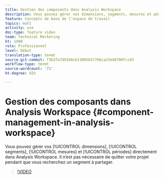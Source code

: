 ```yaml
---
title: Gestion des composants dans Analysis Workspace
description: Vous pouvez gérer vos dimensions, segments, mesures et périodes directement dans Analysis Workspace. Il nʼest pas nécessaire de quitter votre projet pendant que vous recherchez un segment à partager.
feature: Concepts de base de l’espace de travail
topics: null
activity: use
doc-type: feature video
team: Technical Marketing
kt: 1988
role: Professionnel
level: Début
translation-type: tm+mt
source-git-commit: f3b3fa7d91b0cb21005b57768ca23ed6700fcc03
workflow-type: tm+mt
source-wordcount: '71'
ht-degree: 92%

---
```



# Gestion des composants dans Analysis Workspace {#component-management-in-analysis-workspace}

Vous pouvez gérer vos [!UICONTROL dimensions], [!UICONTROL segments], [!UICONTROL mesures] et [!UICONTROL périodes] directement dans Analysis Workspace. Il nʼest pas nécessaire de quitter votre projet pendant que vous recherchez un segment à partager.

>[!VIDEO](https://video.tv.adobe.com/v/24095/?quality=12)
